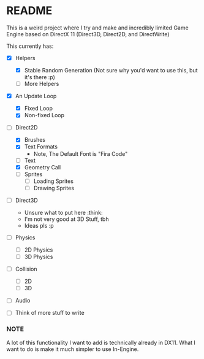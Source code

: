 

# README

This is a weird project where I try and make and incredibly limited Game Engine based on DirectX 11 (Direct3D, Direct2D, and DirectWrite)

This currently has:

- [x] Helpers

  - [x] Stable Random Generation (Not sure why you'd want to use this, but it's there :p)
  - [ ] More Helpers

- [x] An Update Loop 
  - [x] Fixed Loop
  - [x] Non-fixed Loop

- [ ] Direct2D
  - [x] Brushes
  - [x] Text Formats
    - Note, The Default Font is "Fira Code"
  - [ ] Text
  - [x] Geometry Call
  - [ ] Sprites
    - [ ] Loading Sprites
    - [ ] Drawing Sprites
  
- [ ] Direct3D
  - Unsure what to put here :think:
  - I'm not very good at 3D Stuff, tbh
  - Ideas pls :p

- [ ] Physics
  - [ ] 2D Physics
  - [ ] 3D Physics

- [ ] Collision
  - [ ] 2D
  - [ ] 3D

- [ ] Audio
- [ ] Think of more stuff to write

### NOTE
A lot of this functionality I want to add is technically already in DX11. 
What I want to do is make it much simpler to use In-Engine.
